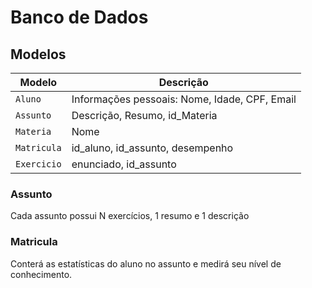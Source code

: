 # Banco de Dados
## Modelos
Modelo | Descrição
-------|-------
`Aluno` | Informações pessoais: Nome, Idade, CPF, Email
`Assunto` | Descrição, Resumo, id_Materia
`Materia` | Nome
`Matricula` | id_aluno, id_assunto, desempenho
`Exercicio` | enunciado, id_assunto

### Assunto
Cada assunto possui N exercícios, 1 resumo e 1 descrição

### Matricula
Conterá as estatísticas do aluno no assunto e medirá seu nível de conhecimento.
